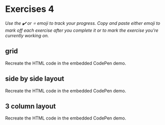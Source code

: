 # Exercises 4

*Use the ✔️ or ⭐️ emoji to track your progress. Copy and paste either emoji to mark off each exercise after you complete it or to mark the exercise you're currently working on.*

## grid

Recreate the HTML code in the embedded CodePen demo.


## side by side layout

Recreate the HTML code in the embedded CodePen demo.


## 3 column layout

Recreate the HTML code in the embedded CodePen demo.

